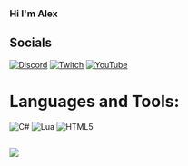 ### Hi I'm Alex



## Socials
[![Discord](https://img.shields.io/badge/Discord-%237289DA.svg?logo=discord&logoColor=white)](htttps://discord.gg/devredisi) 
[![Twitch](https://img.shields.io/badge/Twitch-%239146FF.svg?logo=Twitch&logoColor=white)](https://twitch.tv/alexmcflye0) 
[![YouTube](https://img.shields.io/badge/YouTube-%23FF0000.svg?logo=YouTube&logoColor=white)](https://www.youtube.com/channel/UCrdF8YgKIuiW70HyNFKDLHw) 

# Languages and Tools:
 ![C#](https://img.shields.io/badge/c%23-%23239120.svg?style=flat&logo=c-sharp&logoColor=white) 
 ![Lua](https://img.shields.io/badge/lua-%232C2D72.svg?style=flat&logo=lua&logoColor=white) 
 ![HTML5](https://img.shields.io/badge/html5-%23E34F26.svg?style=flat&logo=html5&logoColor=white)


##
<div align="left"><img src="https://gpvc.arturio.dev/AlexMcflye"/></div>
